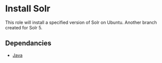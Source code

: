 # Install Solr

This role will install a specified version of Solr on Ubuntu. Another branch created for Solr 5.

## Dependancies

- [Java](https://bitbucket.org/pebbleroad/ansible-role-java)
